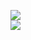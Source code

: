 [![](https://img.shields.io/badge/Made%20With-Github%20Spray-lightgrey.svg?style=for-the-badge&logo=github)](https://github.com/Annihil/github-spray#12964)  
[![](https://i.imgur.com/2DrTn0Z.gif)](https://github.com/Annihil/github-spray)